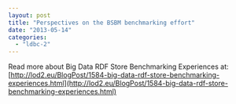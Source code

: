 ```yaml
---
layout: post
title: "Perspectives on the BSBM benchmarking effort"
date: "2013-05-14"
categories: 
  - "ldbc-2"
---
```


Read more about Big Data RDF Store Benchmarking Experiences at:  
[http://lod2.eu/BlogPost/1584-big-data-rdf-store-benchmarking-experiences.html](http://lod2.eu/BlogPost/1584-big-data-rdf-store-benchmarking-experiences.html)
